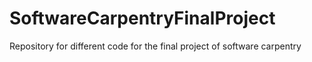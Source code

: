 # SoftwareCarpentryFinalProject
Repository for different code for the final project of software carpentry
